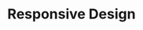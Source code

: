 ---
title: "Responsive Design"
icon: "fas fa-mobile-alt"
description: "Every project is built mobile-first with responsive design principles, ensuring perfect functionality across all devices and screen sizes."
order: 1
--- 